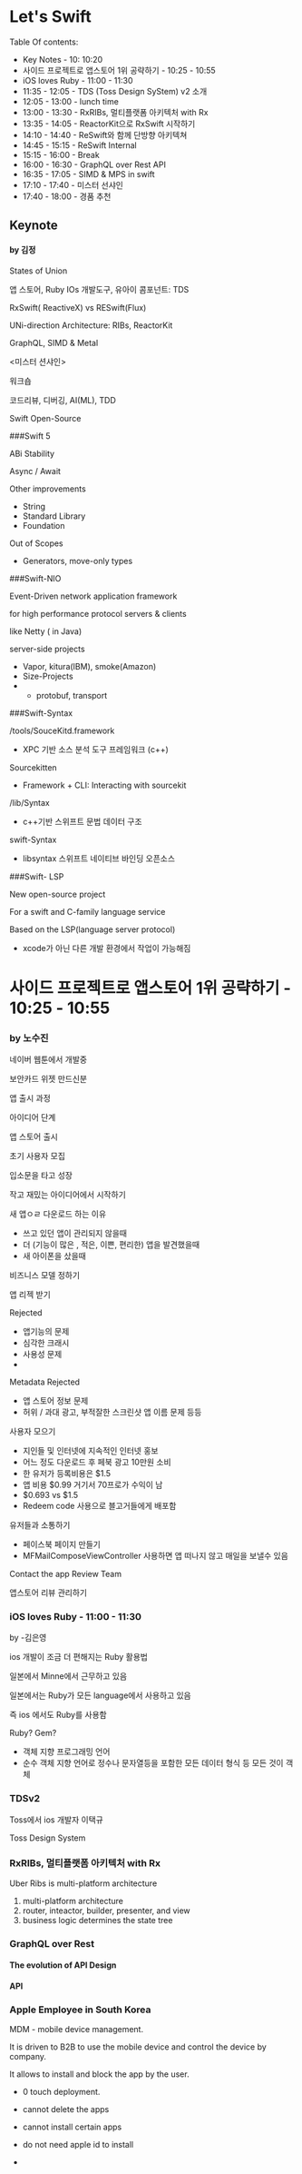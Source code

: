 # Let's Swift 

Table Of contents: 

- Key Notes - 10: 10:20
- 사이드 프로젝트로 앱스토어 1위 공략하기 - 10:25 - 10:55
- iOS loves Ruby - 11:00 - 11:30
- 11:35 - 12:05 - TDS (Toss Design SyStem) v2 소개
- 12:05  - 13:00 - lunch time
- 13:00 - 13:30 - RxRIBs, 멀티플랫폼 아키텍처 with Rx
- 13:35  - 14:05 - ReactorKit으로 RxSwift 시작하기
- 14:10  - 14:40 - ReSwift와 함께 단방향 아키텍쳐
- 14:45 - 15:15 - ReSwift Internal
- 15:15 - 16:00 - Break
- 16:00 - 16:30 - GraphQL over Rest API
- 16:35 - 17:05 - SIMD & MPS in swift
- 17:10 - 17:40 - 미스터 선샤인
- 17:40 - 18:00 - 경품 추천







## Keynote 

#### by 김정



States of Union

앱 스토어, Ruby IOs 개발도구, 유아이 콤포넌트: TDS

RxSwift( ReactiveX) vs RESwift(Flux)

UNi-direction Architecture: RIBs, ReactorKit

GraphQL, SIMD & Metal

<미스터 션샤인>



워크숍

코드리뷰, 디버깅,  AI(ML), TDD



Swift Open-Source

###Swift 5 



ABi Stability

Async / Await

Other improvements

 - String
 - Standard Library
 - Foundation

Out of Scopes

- Generators, move-only types

###Swift-NIO

Event-Driven network application framework

for high performance protocol servers & clients

like Netty ( in Java)

server-side projects

- Vapor, kitura(IBM), smoke(Amazon)
- Size-Projects
- - protobuf, transport

###Swift-Syntax

/tools/SouceKitd.framework

- XPC 기반 소스 분석 도구 프레임워크 (c++)

Sourcekitten

- Framework + CLI: Interacting with sourcekit



/lib/Syntax

- c++기반 스위프트 문법 데이터 구조

swift-Syntax

- libsyntax  스위프트 네이티브 바인딩 오픈소스

###Swift- LSP

New open-source project

For a swift and C-family language service

Based on the LSP(language server protocol)

- xcode가 아닌 다른 개발 환경에서 작업이 가능해짐



# 사이드 프로젝트로 앱스토어 1위 공략하기 - 10:25 - 10:55

### by 노수진



네이버 웹툰에서 개발중

보안카드 위젯 만드신분



앱 출시 과정

아이디어 단계

앱 스토어 출시

초기 사용자 모집

입소문을 타고 성장



작고 재밌는 아이디어에서 시작하기



새 앱ㅇㄹ 다운로드 하는 이유

- 쓰고 있던 앱이 관리되지 않을때
- 더 (기능이 많은 , 적은, 이쁜, 편리한) 앱을 발견했을때
- 새 아이폰을 샀을때



비즈니스 모델 정하기



앱 리젝 받기

Rejected

- 앱기능의 문제
- 심각한 크래시 
- 사용성 문제
- 

Metadata Rejected

- 앱 스토어 정보 문제
- 허위 / 과대 광고, 부적잘한 스크린샷 앱 이름 문제 등등



사용자 모으기

- 지인들 및 인터넷에 지속적인 인터넷 홍보
- 어느 정도 다운로드 후 페북 광고 10만원 소비
- 한 유저가 등록비용은 $1.5 
- 앱 비용 $0.99 거기서 70프로가 수익이 남
- $0.693 vs $1.5 
- Redeem code 사용으로 블고거들에게 배포함



유저들과 소통하기

- 페이스북 페이지 만들기 
- MFMailComposeViewController 사용하면 앱 떠나지 않고 매일을 보낼수 있음 

Contact the app Review Team



앱스토어 리뷰 관리하기



### iOS loves Ruby - 11:00 - 11:30

by -김은영



ios 개발이 조금 더 편해지는 Ruby 활용법



일본에서 Minne에서 근무하고 있음



일본에서는 Ruby가 모든 language에서 사용하고 있음

즉 ios 에서도 Ruby를 사용함



Ruby? Gem?

- 객체 지향 프로그래밍 언어
- 순수 객체 지향 언어로 정수나 문자열등을 포함한 모든 데이터 형식 등 모든 것이 객체



### TDSv2

Toss에서 ios 개발자 이택규



Toss Design System



### RxRIBs, 멀티플랫폼 아키텍처 with Rx



Uber Ribs is multi-platform architecture

1. multi-platform architecture
2. router, inteactor, builder, presenter, and view
3. business logic determines the state tree



### GraphQL over Rest

#### The evolution of API Design



#### API



### Apple Employee in South Korea



MDM - mobile device management.

It is driven to B2B to use the mobile device and control the device by company.



It allows to install and block the app by the user. 

- 0 touch deployment. 

- cannot delete the apps
- cannot install certain apps
- do not need apple id to install
- 



